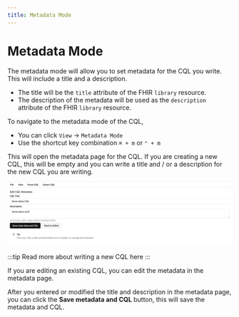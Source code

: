 ```yaml
---
title: Metadata Mode
---
```


# Metadata Mode

The metadata mode will allow you to set metadata for the CQL you write. This will include a title and a description.

- The title will be the `title` attribute of the FHIR `library` resource.
- The description of the metadata will be used as the `description` attribute of the FHIR `library` resource.

To navigate to the metadata mode of the CQL,

- You can click `View` -> `Metadata Mode`
- Use the shortcut key combination `⌘ + m` or `⌃ + m`

This will open the metadata page for the CQL. If you are creating a new CQL, this will be empty and you can write a title and / or a description for the new CQL you are writing.

![Metadata page](image-3.png)

:::tip
Read more about writing a new CQL here
:::

If you are editing an existing CQL, you can edit the metadata in the metadata page.

After you entered or modified the title and description in the metadata page, you can click the **Save metadata and CQL** button, this will save the metadata and CQL.
